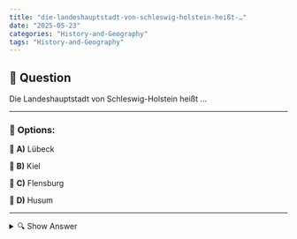 ```yaml
---
title: "die-landeshauptstadt-von-schleswig-holstein-heißt-…"
date: "2025-05-23"
categories: "History-and-Geography"
tags: "History-and-Geography"
---
```


## 📌 **Question**

Die Landeshauptstadt von Schleswig-Holstein heißt …



---

### 📝 **Options:**

🔘 **A)** Lübeck

🔘 **B)** Kiel

🔘 **C)** Flensburg

🔘 **D)** Husum

---

<details>
  <summary>🔍 Show Answer</summary>

  <p>
💡  <b>Correct Answer:</b>  b
  </p>
  <p>
    📖<b>Explanation:</b>
    Schleswig-Holstein ist eines der 16 Bundesländer Deutschlands und liegt im Norden des Landes. Es ist bekannt für seine Küstenlinie, die die Nord- und Ostsee umfasst. Die Landeshauptstadt ist das politische und administrative Zentrum des Bundeslandes, wo die Landesregierung ihren Sitz hat. Diese Stadt spielt eine wichtige Rolle in der regionalen Verwaltung und ist oft wirtschaftlich und kulturell bedeutend. Bei der Beantwortung der Frage ist es wichtig, die Hauptstadt zu kennen, die nicht nur administrativ bedeutend ist, sondern auch viele historische und kulturelle Sehenswürdigkeiten bietet.
  </p>
</details>
